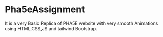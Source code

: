 # Pha5eAssignment
It is a very Basic Replica of PHA5E website with very smooth Animations using HTML,CSS,JS and tailwind Bootstrap.
